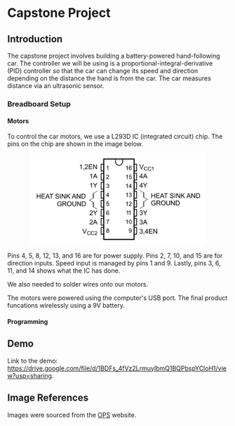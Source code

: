 # Capstone Project

## Introduction

The capstone project involves building a battery-powered hand-following car. The controller we will be using is a proportional-integral-derivative (PID) controller so that the car can change its speed and direction depending on the distance the hand is from the car. The car measures distance via an ultrasonic sensor.

### Breadboard Setup

#### Motors

To control the car motors, we use a L293D IC (integrated circuit) chip. The pins on the chip are shown in the image below.

<p align="center">
  <img src="https://github.com/chen4578/Open-Project-Space-OPS-/blob/4a67021af31df274034921ef08d3dc453648e4ee/assets/L293D-input-output.png" width="400">
</p>

Pins 4, 5, 8, 12, 13, and 16 are for power supply. Pins 2, 7, 10, and 15 are for direction inputs. Speed input is managed by pins 1 and 9. Lastly, pins 3, 6, 11, and 14 shows what the IC has done.

We also needed to solder wires onto our motors.

The motors were powered using the computer's USB port. The final product funcations wirelessly using a 9V battery.

#### Programming

## Demo

Link to the demo: https://drive.google.com/file/d/1BDFs_4fVz2LrmuyIbmQ1BQPbspYCloH1/view?usp=sharing.

## Image References

Images were sourced from the [OPS](https://openproject.space/projects/) website.
